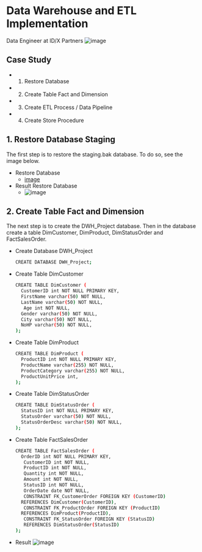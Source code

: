 # Data Warehouse and ETL Implementation
Data Engineer at ID/X Partners
![image](https://github.com/musafak-93/Data-Warehouse-and-ETL/assets/62982123/b1a4f73d-ae02-418e-a5b8-c81756fc139c)

## Case Study
- 1. Restore Database
- 2. Create Table Fact and Dimension
- 3. Create ETL Process / Data Pipeline
- 4. Create Store Procedure

## 1. Restore Database Staging
The first step is to restore the staging.bak database. To do so, see the image below.
- Restore Database
  - [image](https://github.com/musafak-93/Data-Warehouse-and-ETL/assets/62982123/efed72ed-9512-4fa7-8234-0f7804f68f55)
- Result Restore Database
  - ![image](https://github.com/musafak-93/Data-Warehouse-and-ETL/assets/62982123/ec3f4c7e-c285-42c6-9691-90455a90adea)

## 2. Create Table Fact and Dimension
The next step is to create the DWH_Project database. Then in the database create a table DimCustomer, DimProduct, DimStatusOrder and FactSalesOrder.
- Create Database DWH_Project
  ```bash
  CREATE DATABASE DWH_Project;
  ```
- Create Table DimCustomer
  ```bash
  CREATE TABLE DimCustomer (
    CustomerID int NOT NULL PRIMARY KEY,
    FirstName varchar(50) NOT NULL,
    LastName varchar(50) NOT NULL,
	 Age int NOT NULL,
    Gender varchar(50) NOT NULL,
    City varchar(50) NOT NULL,
	NoHP varchar(50) NOT NULL,
  );
  ```
- Create Table DimProduct
  ```bash
  CREATE TABLE DimProduct (
    ProductID int NOT NULL PRIMARY KEY,
    ProductName varchar(255) NOT NULL,
    ProductCategory varchar(255) NOT NULL,
	ProductUnitPrice int,
  );
  ```
- Create Table DimStatusOrder
  ``` bash
  CREATE TABLE DimStatusOrder (
    StatusID int NOT NULL PRIMARY KEY,
    StatusOrder varchar(50) NOT NULL,
	StatusOrderDesc varchar(50) NOT NULL,
  );
  ```
- Create Table FactSalesOrder
  ``` bash
  CREATE TABLE FactSalesOrder (
    OrderID int NOT NULL PRIMARY KEY,
	 CustomerID int NOT NULL,
	 ProductID int NOT NULL,
	 Quantity int NOT NULL,
	 Amount int NOT NULL,
	 StatusID int NOT NULL,
	 OrderDate date NOT NULL,
	 CONSTRAINT FK_CustomerOrder FOREIGN KEY (CustomerID)
    REFERENCES DimCustomer(CustomerID),
	 CONSTRAINT FK_ProductOrder FOREIGN KEY (ProductID)
    REFERENCES DimProduct(ProductID),
	 CONSTRAINT FK_StatusOrder FOREIGN KEY (StatusID)
     REFERENCES DimStatusOrder(StatusID)
  );
  ```
- Result
  ![image](https://github.com/musafak-93/Data-Warehouse-and-ETL/assets/62982123/2cb51914-4d04-4c4e-a385-5989f54b14e5)



